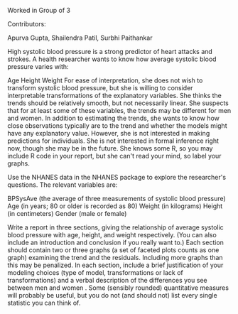 Worked in Group of 3

Contributors:

Apurva Gupta, Shailendra Patil, Surbhi Paithankar

High systolic blood pressure is a strong predictor of heart attacks and strokes. A health
researcher wants to know how average systolic blood pressure varies with:

Age
Height
Weight
For ease of interpretation, she does not wish to transform systolic blood pressure, but
she is willing to consider interpretable transformations of the explanatory variables.
She thinks the trends should be relatively smooth, but not necessarily linear. She
suspects that for at least some of these variables, the trends may be different for men
and women. In addition to estimating the trends, she wants to know how close observations
typically are to the trend and whether the models might have any explanatory value.
However, she is not interested in making predictions for individuals. She is not
interested in formal inference right now, though she may be in the future. She knows some
R, so you may include R code in your report, but she can't read your mind, so label your
 graphs.

Use the NHANES data in the NHANES package to explore the researcher's questions. The
relevant variables are:

BPSysAve (the average of three measurements of systolic blood pressure)
Age (in years; 80 or older is recorded as 80)
Weight (in kilograms)
Height (in centimeters)
Gender (male or female)

Write a report in three sections, giving the relationship of average systolic blood
pressure with age, height, and weight respectively. (You can also include an introduction
and conclusion if you really want to.) Each section should contain two or three graphs
(a set of faceted plots counts as one graph) examining the trend and the residuals.
Including more graphs than this may be penalized. In each section, include a brief
justification of your modeling choices (type of model, transformations or lack of
transformations) and a verbal description of the differences you see between men and women
. Some (sensibly rounded) quantitative measures will probably be useful, but you do
 not (and should not) list every single statistic you can think of.

